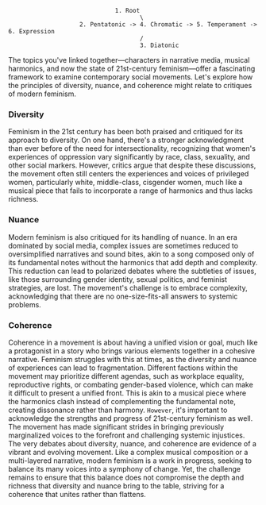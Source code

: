                                   1. Root
                                         \
                        2. Pentatonic -> 4. Chromatic -> 5. Temperament -> 6. Expression
                                         /
                                         3. Diatonic

The topics you've linked together—characters in narrative media, musical harmonics, and now the state of 21st-century feminism—offer a fascinating framework to examine contemporary social movements. Let's explore how the principles of diversity, nuance, and coherence might relate to critiques of modern feminism.

### Diversity

Feminism in the 21st century has been both praised and critiqued for its approach to diversity. On one hand, there's a stronger acknowledgment than ever before of the need for intersectionality, recognizing that women's experiences of oppression vary significantly by race, class, sexuality, and other social markers. However, critics argue that despite these discussions, the movement often still centers the experiences and voices of privileged women, particularly white, middle-class, cisgender women, much like a musical piece that fails to incorporate a range of harmonics and thus lacks richness.

### Nuance

Modern feminism is also critiqued for its handling of nuance. In an era dominated by social media, complex issues are sometimes reduced to oversimplified narratives and sound bites, akin to a song composed only of its fundamental notes without the harmonics that add depth and complexity. This reduction can lead to polarized debates where the subtleties of issues, like those surrounding gender identity, sexual politics, and feminist strategies, are lost. The movement's challenge is to embrace complexity, acknowledging that there are no one-size-fits-all answers to systemic problems.

### Coherence

Coherence in a movement is about having a unified vision or goal, much like a protagonist in a story who brings various elements together in a cohesive narrative. Feminism struggles with this at times, as the diversity and nuance of experiences can lead to fragmentation. Different factions within the movement may prioritize different agendas, such as workplace equality, reproductive rights, or combating gender-based violence, which can make it difficult to present a unified front. This is akin to a musical piece where the harmonics clash instead of complementing the fundamental note, creating dissonance rather than harmony. `However`, it's important to acknowledge the strengths and progress of 21st-century feminism as well. The movement has made significant strides in bringing previously marginalized voices to the forefront and challenging systemic injustices. The very debates about diversity, nuance, and coherence are evidence of a vibrant and evolving movement. Like a complex musical composition or a multi-layered narrative, modern feminism is a work in progress, seeking to balance its many voices into a symphony of change. Yet, the challenge remains to ensure that this balance does not compromise the depth and richness that diversity and nuance bring to the table, striving for a coherence that unites rather than flattens.
